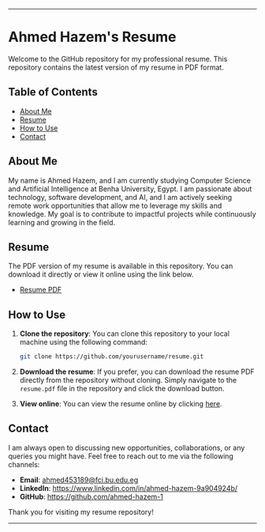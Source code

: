 
---

# Ahmed Hazem's Resume

Welcome to the GitHub repository for my professional resume. This repository contains the latest version of my resume in PDF format.

## Table of Contents
- [About Me](#about-me)
- [Resume](#resume)
- [How to Use](#how-to-use)
- [Contact](#contact)

## About Me

My name is Ahmed Hazem, and I am currently studying Computer Science and Artificial Intelligence at Benha University, Egypt. I am passionate about technology, software development, and AI, and I am actively seeking remote work opportunities that allow me to leverage my skills and knowledge. My goal is to contribute to impactful projects while continuously learning and growing in the field.

## Resume

The PDF version of my resume is available in this repository. You can download it directly or view it online using the link below.

- [Resume PDF]((https://github.com/ahmed-hazem-1/Resume/blob/main/Ahmed%20Intern%20v.1.2.pdf))

## How to Use

1. **Clone the repository**: You can clone this repository to your local machine using the following command:
   ```bash
   git clone https://github.com/yourusername/resume.git
   ```

2. **Download the resume**: If you prefer, you can download the resume PDF directly from the repository without cloning. Simply navigate to the `resume.pdf` file in the repository and click the download button.

3. **View online**: You can view the resume online by clicking [here]((https://github.com/ahmed-hazem-1/Resume/blob/main/Ahmed%20Intern%20v.1.2.pdf)).

## Contact

I am always open to discussing new opportunities, collaborations, or any queries you might have. Feel free to reach out to me via the following channels:

- **Email**: ahmed453189@fci.bu.edu.eg
- **LinkedIn**: https://www.linkedin.com/in/ahmed-hazem-9a904924b/
- **GitHub**: https://github.com/ahmed-hazem-1

Thank you for visiting my resume repository!

---
